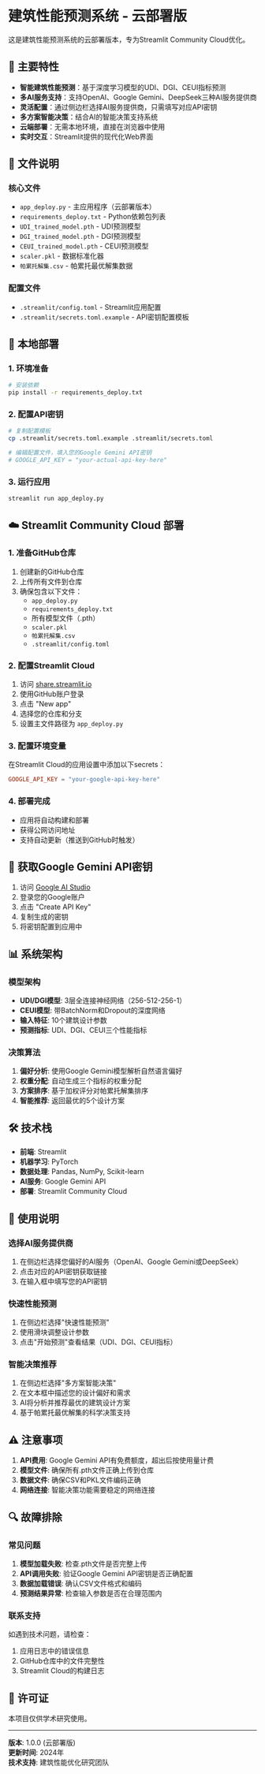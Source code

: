 # 建筑性能预测系统 - 云部署版

这是建筑性能预测系统的云部署版本，专为Streamlit Community Cloud优化。

## 🌟 主要特性

- **智能建筑性能预测**：基于深度学习模型的UDI、DGI、CEUI指标预测
- **多AI服务支持**：支持OpenAI、Google Gemini、DeepSeek三种AI服务提供商
- **灵活配置**：通过侧边栏选择AI服务提供商，只需填写对应API密钥
- **多方案智能决策**：结合AI的智能决策支持系统
- **云端部署**：无需本地环境，直接在浏览器中使用
- **实时交互**：Streamlit提供的现代化Web界面

## 📁 文件说明

### 核心文件
- `app_deploy.py` - 主应用程序（云部署版本）
- `requirements_deploy.txt` - Python依赖包列表
- `UDI_trained_model.pth` - UDI预测模型
- `DGI_trained_model.pth` - DGI预测模型
- `CEUI_trained_model.pth` - CEUI预测模型
- `scaler.pkl` - 数据标准化器
- `帕累托解集.csv` - 帕累托最优解集数据

### 配置文件
- `.streamlit/config.toml` - Streamlit应用配置
- `.streamlit/secrets.toml.example` - API密钥配置模板

## 🔧 本地部署

### 1. 环境准备
```bash
# 安装依赖
pip install -r requirements_deploy.txt
```

### 2. 配置API密钥
```bash
# 复制配置模板
cp .streamlit/secrets.toml.example .streamlit/secrets.toml

# 编辑配置文件，填入您的Google Gemini API密钥
# GOOGLE_API_KEY = "your-actual-api-key-here"
```

### 3. 运行应用
```bash
streamlit run app_deploy.py
```

## ☁️ Streamlit Community Cloud 部署

### 1. 准备GitHub仓库
1. 创建新的GitHub仓库
2. 上传所有文件到仓库
3. 确保包含以下文件：
   - `app_deploy.py`
   - `requirements_deploy.txt`
   - 所有模型文件（.pth）
   - `scaler.pkl`
   - `帕累托解集.csv`
   - `.streamlit/config.toml`

### 2. 配置Streamlit Cloud
1. 访问 [share.streamlit.io](https://share.streamlit.io)
2. 使用GitHub账户登录
3. 点击 "New app"
4. 选择您的仓库和分支
5. 设置主文件路径为 `app_deploy.py`

### 3. 配置环境变量
在Streamlit Cloud的应用设置中添加以下secrets：
```toml
GOOGLE_API_KEY = "your-google-api-key-here"
```

### 4. 部署完成
- 应用将自动构建和部署
- 获得公网访问地址
- 支持自动更新（推送到GitHub时触发）

## 🔑 获取Google Gemini API密钥

1. 访问 [Google AI Studio](https://aistudio.google.com/app/apikey)
2. 登录您的Google账户
3. 点击 "Create API Key"
4. 复制生成的密钥
5. 将密钥配置到应用中

## 📊 系统架构

### 模型架构
- **UDI/DGI模型**: 3层全连接神经网络（256-512-256-1）
- **CEUI模型**: 带BatchNorm和Dropout的深度网络
- **输入特征**: 10个建筑设计参数
- **预测指标**: UDI、DGI、CEUI三个性能指标

### 决策算法
1. **偏好分析**: 使用Google Gemini模型解析自然语言偏好
2. **权重分配**: 自动生成三个指标的权重分配
3. **方案排序**: 基于加权评分对帕累托解集排序
4. **智能推荐**: 返回最优的5个设计方案

## 🛠️ 技术栈

- **前端**: Streamlit
- **机器学习**: PyTorch
- **数据处理**: Pandas, NumPy, Scikit-learn
- **AI服务**: Google Gemini API
- **部署**: Streamlit Community Cloud

## 📝 使用说明

### 选择AI服务提供商
1. 在侧边栏选择您偏好的AI服务（OpenAI、Google Gemini或DeepSeek）
2. 点击对应的API密钥获取链接
3. 在输入框中填写您的API密钥

### 快速性能预测
1. 在侧边栏选择"快速性能预测"
2. 使用滑块调整设计参数
3. 点击"开始预测"查看结果（UDI、DGI、CEUI指标）

### 智能决策推荐
1. 在侧边栏选择"多方案智能决策"
2. 在文本框中描述您的设计偏好和需求
3. AI将分析并推荐最优的建筑设计方案
4. 基于帕累托最优解集的科学决策支持

## ⚠️ 注意事项

1. **API费用**: Google Gemini API有免费额度，超出后按使用量计费
2. **模型文件**: 确保所有.pth文件正确上传到仓库
3. **数据文件**: 确保CSV和PKL文件编码正确
4. **网络连接**: 智能决策功能需要稳定的网络连接

## 🔍 故障排除

### 常见问题
1. **模型加载失败**: 检查.pth文件是否完整上传
2. **API调用失败**: 验证Google Gemini API密钥是否正确配置
3. **数据加载错误**: 确认CSV文件格式和编码
4. **预测结果异常**: 检查输入参数是否在合理范围内

### 联系支持
如遇到技术问题，请检查：
1. 应用日志中的错误信息
2. GitHub仓库中的文件完整性
3. Streamlit Cloud的构建日志

## 📄 许可证

本项目仅供学术研究使用。

---

**版本**: 1.0.0 (云部署版)  
**更新时间**: 2024年  
**技术支持**: 建筑性能优化研究团队